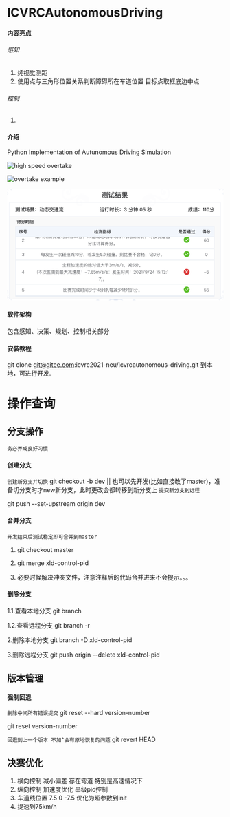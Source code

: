 # ICVRCAutonomousDriving

#### 内容亮点
###### 感知
1. 纯视觉测距
2. 使用点与三角形位置关系判断障碍所在车道位置 目标点取框底边中点

###### 控制
1. 


#### 介绍
Python Implementation of Autunomous Driving Simulation

![high speed overtake](images/70km.gif)

![overtake example](images/50km.gif)

![当前最高得分](images/110.png)

#### 软件架构
包含感知、决策、规划、控制相关部分


#### 安装教程
git clone git@gitee.com:icvrc2021-neu/icvrcautonomous-driving.git 到本地，可进行开发.

# 操作查询

## 分支操作
`务必养成良好习惯`

#### 创建分支
`创建新分支并切换`
git checkout -b dev || 也可以先开发(比如直接改了master)，准备切分支时才new新分支，此时更改会都转移到新分支上
`提交新分支到远程`

git push --set-upstream origin dev

#### 合并分支
`开发结束后测试稳定即可合并到master`
1. git checkout master

2. git merge xld-control-pid

3. 必要时候解决冲突文件，注意注释后的代码合并进来不会提示。。。

#### 删除分支
1.1.查看本地分支 git branch 

1.2.查看远程分支 git branch -r

2.删除本地分支 
git branch -D xld-control-pid

3.删除远程分支 
git push origin --delete xld-control-pid

## 版本管理

#### 强制回退
`删除中间所有错误提交`
git reset --hard version-number

git reset version-number

`回退到上一个版本 不加^会有原地恢复的问题`
git revert HEAD

## 决赛优化
1. 横向控制 减小偏差 存在弯道 特别是高速情况下
2. 纵向控制 加速度优化 串级pid控制
3. 车道线位置 7.5 0 -7.5 优化为超参数到init 
4. 提速到75km/h






